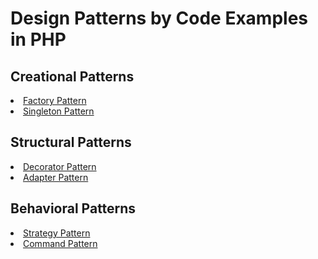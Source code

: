 # Design Patterns by Code Examples in PHP
## Creational Patterns
<li><a href="https://github.com/claricepoh/design-patterns-tutorial/tree/main/FactoryPattern">Factory Pattern</a>
<li><a href="https://github.com/claricepoh/design-patterns-tutorial/tree/main/SingletonPattern">Singleton Pattern</a>

## Structural Patterns
<li><a href="https://github.com/claricepoh/design-patterns-tutorial/tree/main/DecoratorPattern">Decorator Pattern</a>
<li><a href="https://github.com/claricepoh/design-patterns-tutorial/tree/main/AdaptorPattern">Adapter Pattern</a>
  
## Behavioral Patterns
<li><a href="https://github.com/claricepoh/design-patterns-tutorial/tree/main/StrategyPattern">Strategy Pattern</a>
<li><a href="https://github.com/claricepoh/design-patterns-tutorial/tree/main/CommandPattern">Command Pattern</a>
